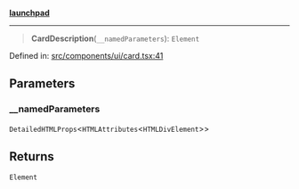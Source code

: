 [**launchpad**](index.md)

***

> **CardDescription**(`__namedParameters`): `Element`

Defined in: [src/components/ui/card.tsx:41](https://github.com/victorbratov/launchpad/blob/2fb5c03d3b8a4ead86d4ea12df9db7edc90ac88e/src/components/ui/card.tsx#L41)

## Parameters

### \_\_namedParameters

`DetailedHTMLProps`\<`HTMLAttributes`\<`HTMLDivElement`\>\>

## Returns

`Element`
